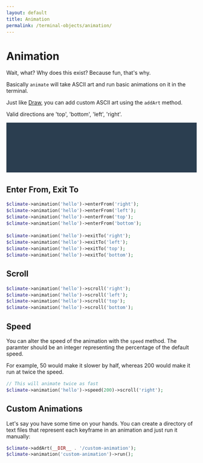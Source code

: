 ```yaml
---
layout: default
title: Animation
permalink: /terminal-objects/animation/
---
```


Animation
==============

Wait, what? Why does this exist? Because fun, that's why.

Basically `animate` will take ASCII art and run basic animations on it in the terminal.

Just like [Draw](/terminal-objects/draw/), you can add custom ASCII art using the `addArt` method.

Valid directions are 'top', 'bottom', 'left', 'right'.

<img alt="Oh, Hello Animation" src="/img/oh-hello-animation.gif" style="max-width:100%" />

## Enter From, Exit To

~~~php
$climate->animation('hello')->enterFrom('right');
$climate->animation('hello')->enterFrom('left');
$climate->animation('hello')->enterFrom('top');
$climate->animation('hello')->enterFrom('bottom');

$climate->animation('hello')->exitTo('right');
$climate->animation('hello')->exitTo('left');
$climate->animation('hello')->exitTo('top');
$climate->animation('hello')->exitTo('bottom');
~~~

## Scroll

~~~php
$climate->animation('hello')->scroll('right');
$climate->animation('hello')->scroll('left');
$climate->animation('hello')->scroll('top');
$climate->animation('hello')->scroll('bottom');
~~~

## Speed

You can alter the speed of the animation with the `speed` method. The paramter should be an integer representing the percentage of the default speed.

For example, 50 would make it slower by half, whereas 200 would make it run at twice the speed.

~~~php
// This will animate twice as fast
$climate->animation('hello')->speed(200)->scroll('right');
~~~

## Custom Animations

Let's say you have some time on your hands. You can create a directory of text files that represent each keyframe in an animation and just run it manually:

~~~php
$climate->addArt(__DIR__ . '/custom-animation');
$climate->animation('custom-animation')->run();
~~~

